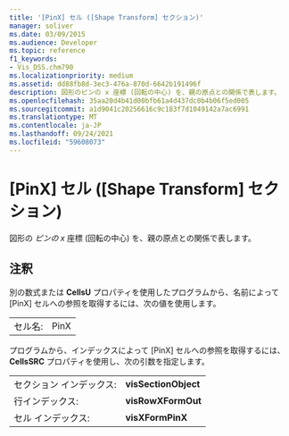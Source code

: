 ```yaml
---
title: '[PinX] セル ([Shape Transform] セクション)'
manager: soliver
ms.date: 03/09/2015
ms.audience: Developer
ms.topic: reference
f1_keywords:
- Vis_DSS.chm790
ms.localizationpriority: medium
ms.assetid: dd88fb8d-3ec3-476a-870d-6642b191496f
description: 図形のピンの x 座標 (回転の中心) を、親の原点との関係で表します。
ms.openlocfilehash: 35aa20d4b41d00bfb61a4d437dc0b4b06f5ed005
ms.sourcegitcommit: a1d9041c20256616c9c183f7d1049142a7ac6991
ms.translationtype: MT
ms.contentlocale: ja-JP
ms.lasthandoff: 09/24/2021
ms.locfileid: "59608073"
---
```

# <a name="pinx-cell-shape-transform-section"></a>[PinX] セル ([Shape Transform] セクション)

図形の  *ピンの x*  座標 (回転の中心) を、親の原点との関係で表します。 
  
## <a name="remarks"></a>注釈

別の数式または **CellsU** プロパティを使用したプログラムから、名前によって [PinX] セルへの参照を取得するには、次の値を使用します。 
  
|||
|:-----|:-----|
| セル名:  <br/> | PinX  <br/> |
   
プログラムから、インデックスによって [PinX] セルへの参照を取得するには、**CellsSRC** プロパティを使用し、次の引数を指定します。 
  
|||
|:-----|:-----|
| セクション インデックス:  <br/> |**visSectionObject** <br/> |
| 行インデックス:  <br/> |**visRowXFormOut** <br/> |
| セル インデックス:  <br/> |**visXFormPinX** <br/> |
   

